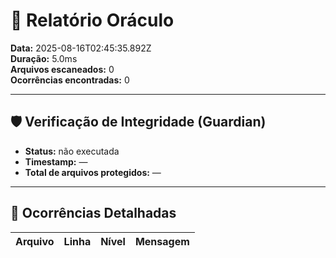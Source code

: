 # 🧾 Relatório Oráculo

**Data:** 2025-08-16T02:45:35.892Z  
**Duração:** 5.0ms  
**Arquivos escaneados:** 0  
**Ocorrências encontradas:** 0

---

## 🛡️ Verificação de Integridade (Guardian)

- **Status:** não executada
- **Timestamp:** —
- **Total de arquivos protegidos:** —

---

## 🚨 Ocorrências Detalhadas

| Arquivo | Linha | Nível | Mensagem |
| ------- | ----- | ----- | -------- |

